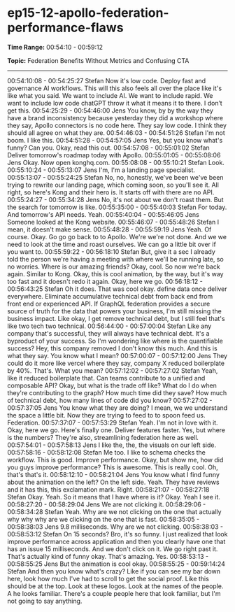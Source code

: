 # ep15-12-apollo-federation-performance-flaws

**Time Range:** 00:54:10 - 00:59:12

**Topic:** Federation Benefits Without Metrics and Confusing CTA

---

00:54:10:08 - 00:54:25:27
Stefan
Now it's low code. Deploy fast and governance AI workflows. This will this also feels all over the
place like it's like what you said. We want to include AI. We want to include rapid. We want to
include low code chatGPT throw it what it means it to there. I don’t get this.
00:54:25:29 - 00:54:46:00
Jens
You know, by by the way they have a brand inconsistency because yesterday they did a
workshop where they say, Apollo connectors is no code here. They say low code. I think they
should all agree on what they are.
00:54:46:03 - 00:54:51:26
Stefan
I'm not boom. I like this.
00:54:51:28 - 00:54:57:05
Jens
Yes, but you know what's funny? Can you. Okay, read this out.
00:54:57:08 - 00:55:01:02
Stefan
Deliver tomorrow's roadmap today with Apollo.
00:55:01:05 - 00:55:08:06
Jens
Okay. Now open konghq.com.
00:55:08:08 - 00:55:10:21
Stefan
Look.
00:55:10:24 - 00:55:13:07
Jens
I'm, I'm a landing page specialist.
00:55:13:07 - 00:55:24:25
Stefan
No, no, honestly, we've been we've been trying to rewrite our landing page, which coming soon,
so you'll see it. All right, so here's Kong and their hero is. It starts off with there are no API.
00:55:24:27 - 00:55:34:28
Jens
No, it's not about we don't roast them. But the search for tomorrow is like.
00:55:35:00 - 00:55:40:03
Stefan
For today. And tomorrow's API needs. Yeah.
00:55:40:04 - 00:55:46:05
Jens
Someone looked at the Kong website.
00:55:46:07 - 00:55:48:26
Stefan
I mean, it doesn't make sense.
00:55:48:28 - 00:55:59:19
Jens
Yeah. Of course. Okay. Go go go back to to Apollo. We're we're not done. And we we need to
look at the time and roast ourselves. We can go a little bit over if you want to.
00:55:59:22 - 00:56:18:10
Stefan
But, give it a sec I already told the person we're having a meeting with where we'll be running
late, so no worries. Where is our amazing friends? Okay, cool. So now we're back again. Similar
to Kong. Okay, this is cool animation, by the way, but it's way too fast and it doesn't redo it
again. Okay, here we go.
00:56:18:12 - 00:56:43:25
Stefan
Oh it does. That was cool okay. define data once deliver everywhere. Eliminate accumulative
technical debt from back end from front end or experienced API. If GraphQL federation provides
a secure source of truth for the data that powers your business, I'm still missing the business
impact. Like okay, I get remove technical debt, but I still feel that's like two tech two technical.
00:56:44:00 - 00:57:00:04
Stefan
Like any company that's successful, they will always have technical debt. It's a byproduct of
your success. So I'm wondering like where is the quantifiable success? Hey, this company
removed I don't know this much. And this is what they say. You know what I mean?
00:57:00:07 - 00:57:12:00
Jens
They could do it more like vercel where they say, company X reduced boilerplate by 40%.
That's. What you mean?
00:57:12:02 - 00:57:27:02
Stefan
Yeah, like it reduced boilerplate that. Can teams contribute to a unified and composable API?
Okay, but what is the trade off like? What do I do when they're contributing to the graph? How
much time did they save? How much of technical debt, how many lines of code did you know?
00:57:27:02 - 00:57:37:05
Jens
You know what they are doing? I mean, we we understand the space a little bit. Now they are
trying to feed to to spoon feed us. Federation.
00:57:37:07 - 00:57:53:29
Stefan
Yeah. I'm not in love with it. Okay, here we go. Here's finally one. Deliver features faster. Yes,
but where is the numbers? They're also, streamlining federation here as well.
00:57:54:01 - 00:57:58:13
Jens
I like the, the, the visuals on our left side.
00:57:58:16 - 00:58:12:08
Stefan
Me too. I like to schema checks the workflow. This is good. Improve performance. Okay, but
show me, how did you guys improve performance? This is awesome. This is really cool. Oh,
that's that's it.
00:58:12:10 - 00:58:21:04
Jens
You know what I find funny about the animation on the left? On the left side. Yeah. They have
reviews and it has this, this exclamation mark. Right.
00:58:21:07 - 00:58:27:18
Stefan
Okay. Yeah. So it means that I have where is it? Okay. Yeah I see it.
00:58:27:20 - 00:58:29:04
Jens
We are not clicking it.
00:58:29:06 - 00:58:34:28
Stefan
Yeah. Why are we not clicking on the one that actually why why why are we clicking on the one
that is fast.
00:58:35:05 - 00:58:38:03
Jens
9.8 milliseconds. Why are we not clicking.
00:58:38:03 - 00:58:53:12
Stefan
On 15 seconds? Bro, it's so funny. I just realized that look improve performance across
application and then you clearly have one that has an issue 15 milliseconds. And we don't click
on it. We go right past it. That's actually kind of funny okay. That's amazing. Yes.
00:58:53:13 - 00:58:55:25
Jens
But the animation is cool okay.
00:58:55:25 - 00:59:14:24
Stefan
And then you know what's crazy? Like if you can see my bar down here, look how much I've
had to scroll to get the social proof. Like this should be at the top. Look at these logos. Look at
the names of the people. A he looks familiar. There's a couple people here that look familiar, but
I'm not going to say anything.